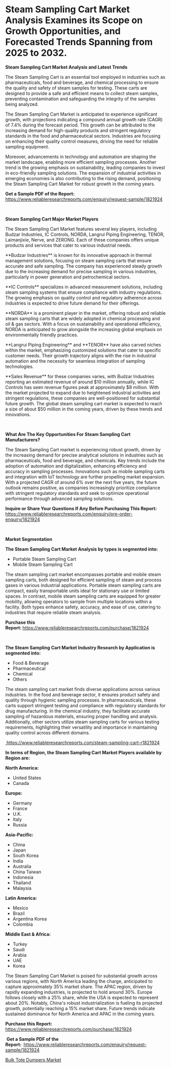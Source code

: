 <p><h1>Steam Sampling Cart Market Analysis Examines its Scope on Growth Opportunities, and Forecasted Trends Spanning from 2025 to 2032.</h1></p><p><strong>Steam Sampling Cart Market Analysis and Latest Trends</strong></p>
<p><p>The Steam Sampling Cart is an essential tool employed in industries such as pharmaceuticals, food and beverage, and chemical processing to ensure the quality and safety of steam samples for testing. These carts are designed to provide a safe and efficient means to collect steam samples, preventing contamination and safeguarding the integrity of the samples being analyzed.</p><p>The Steam Sampling Cart Market is anticipated to experience significant growth, with projections indicating a compound annual growth rate (CAGR) of 7.4% during the forecast period. This growth can be attributed to the increasing demand for high-quality products and stringent regulatory standards in the food and pharmaceutical sectors. Industries are focusing on enhancing their quality control measures, driving the need for reliable sampling equipment. </p><p>Moreover, advancements in technology and automation are shaping the market landscape, enabling more efficient sampling processes. Another trend is the growing emphasis on sustainability, leading companies to invest in eco-friendly sampling solutions. The expansion of industrial activities in emerging economies is also contributing to the rising demand, positioning the Steam Sampling Cart Market for robust growth in the coming years.</p></p>
<p><strong>Get a Sample PDF of the Report:&nbsp;</strong> <a href="https://www.reliableresearchreports.com/enquiry/request-sample/1821924?utm_campaign=3557&utm_medium=2&utm_source=Github&utm_content=ia&utm_term=12042025&utm_id=steam-sampling-cart">https://www.reliableresearchreports.com/enquiry/request-sample/1821924</a></p>
<p>&nbsp;</p>
<p><strong>Steam Sampling Cart Major Market Players</strong></p>
<p><p>The Steam Sampling Cart Market features several key players, including Budzar Industries, IC Controls, NORDA, Langrui Piping Engineering, TENOR, Laimanjixie, Nerve, and ZERONG. Each of these companies offers unique products and services that cater to various industrial needs.</p><p>**Budzar Industries** is known for its innovative approach in thermal management solutions, focusing on steam sampling carts that ensure accurate and safe sampling. The company has experienced steady growth due to the increasing demand for precise sampling in various industries, particularly in power generation and petrochemical sectors.</p><p>**IC Controls** specializes in advanced measurement solutions, including steam sampling systems that ensure compliance with industry regulations. The growing emphasis on quality control and regulatory adherence across industries is expected to drive future demand for their offerings. </p><p>**NORDA** is a prominent player in the market, offering robust and reliable steam sampling carts that are widely adopted in chemical processing and oil & gas sectors. With a focus on sustainability and operational efficiency, NORDA is anticipated to grow alongside the increasing global emphasis on environmentally friendly practices.</p><p>**Langrui Piping Engineering** and **TENOR** have also carved niches within the market, emphasizing customized solutions that cater to specific customer needs. Their growth trajectory aligns with the rise in industrial automation and the necessity for seamless integration of sampling technologies.</p><p>**Sales Revenue** for these companies varies, with Budzar Industries reporting an estimated revenue of around $10 million annually, while IC Controls has seen revenue figures peak at approximately $8 million. With the market projected to expand due to heightened industrial activities and stringent regulations, these companies are well-positioned for substantial future growth. The global steam sampling cart market is expected to reach a size of about $50 million in the coming years, driven by these trends and innovations.</p></p>
<p>&nbsp;</p>
<p><strong>What Are The Key Opportunities For Steam Sampling Cart Manufacturers?</strong></p>
<p><p>The Steam Sampling Cart market is experiencing robust growth, driven by the increasing demand for precise analytical solutions in industries such as pharmaceuticals, food and beverage, and chemicals. Key trends include the adoption of automation and digitalization, enhancing efficiency and accuracy in sampling processes. Innovations such as mobile sampling carts and integration with IoT technology are further propelling market expansion. With a projected CAGR of around 6% over the next five years, the future outlook remains positive, as companies increasingly prioritize compliance with stringent regulatory standards and seek to optimize operational performance through advanced sampling solutions.</p></p>
<p><strong>Inquire or Share Your Questions If Any Before Purchasing This Report:</strong> <a href="https://www.reliableresearchreports.com/enquiry/pre-order-enquiry/1821924?utm_campaign=3557&utm_medium=2&utm_source=Github&utm_content=ia&utm_term=12042025&utm_id=steam-sampling-cart">https://www.reliableresearchreports.com/enquiry/pre-order-enquiry/1821924</a></p>
<p>&nbsp;</p>
<p><strong>Market Segmentation</strong></p>
<p><strong>The Steam Sampling Cart Market Analysis by types is segmented into:</strong></p>
<p><ul><li>Portable Steam Sampling Cart</li><li>Mobile Steam Sampling Cart</li></ul></p>
<p><p>The steam sampling cart market encompasses portable and mobile steam sampling carts, both designed for efficient sampling of steam and process gases in various industrial applications. Portable steam sampling carts are compact, easily transportable units ideal for stationary use or limited spaces. In contrast, mobile steam sampling carts are equipped for greater mobility, allowing operators to sample from multiple locations within a facility. Both types enhance safety, accuracy, and ease of use, catering to industries that require reliable steam analysis.</p></p>
<p><strong>Purchase this Report:&nbsp;</strong><a href="https://www.reliableresearchreports.com/purchase/1821924?utm_campaign=3557&utm_medium=2&utm_source=Github&utm_content=ia&utm_term=12042025&utm_id=steam-sampling-cart">https://www.reliableresearchreports.com/purchase/1821924</a></p>
<p>&nbsp;</p>
<p><strong>The Steam Sampling Cart Market Industry Research by Application is segmented into:</strong></p>
<p><ul><li>Food & Beverage</li><li>Pharmaceutical</li><li>Chemical</li><li>Others</li></ul></p>
<p><p>The steam sampling cart market finds diverse applications across various industries. In the food and beverage sector, it ensures product safety and quality through hygienic sampling processes. In pharmaceuticals, these carts support stringent testing and compliance with regulatory standards for drug manufacturing. In the chemical industry, they facilitate accurate sampling of hazardous materials, ensuring proper handling and analysis. Additionally, other sectors utilize steam sampling carts for various testing requirements, highlighting their versatility and importance in maintaining quality control across different domains.</p></p>
<p><a href="https://www.reliableresearchreports.com/steam-sampling-cart-r1821924?utm_campaign=3557&utm_medium=2&utm_source=Github&utm_content=ia&utm_term=12042025&utm_id=steam-sampling-cart">&nbsp;https://www.reliableresearchreports.com/steam-sampling-cart-r1821924</a></p>
<p><strong>In terms of Region, the Steam Sampling Cart Market Players available by Region are:</strong></p>
<p>
    <p> <strong> North America: </strong>
        <ul>
            <li>United States</li>
            <li>Canada</li>
        </ul>
        </p> 
    <p> <strong> Europe: </strong>
        <ul>
            <li>Germany</li>
            <li>France</li>
            <li>U.K.</li>
            <li>Italy</li>
            <li>Russia</li>
        </ul>
        </p> 
    <p> <strong> Asia-Pacific: </strong>
        <ul>
            <li>China</li>
            <li>Japan</li>
            <li>South Korea</li>
            <li>India</li>
            <li>Australia</li>
            <li>China Taiwan</li>
            <li>Indonesia</li>
            <li>Thailand</li>
            <li>Malaysia</li>
        </ul>
        </p> 
    <p> <strong> Latin America: </strong>
        <ul>
            <li>Mexico</li>
            <li>Brazil</li>
            <li>Argentina Korea</li>
            <li>Colombia</li>
        </ul>
        </p> 
    <p> <strong> Middle East & Africa: </strong>
        <ul>
            <li>Turkey</li>
            <li>Saudi</li>
            <li>Arabia</li>
            <li>UAE</li>
            <li>Korea</li>
        </ul>
    </p>
    </p>
<p><p>The Steam Sampling Cart Market is poised for substantial growth across various regions, with North America leading the charge, anticipated to capture approximately 35% market share. The APAC region, driven by rapidly expanding industries, is projected to hold around 30%. Europe follows closely with a 25% share, while the USA is expected to represent about 20%. Notably, China's robust industrialization is fueling its projected growth, potentially reaching a 15% market share. Future trends indicate sustained dominance for North America and APAC in the coming years.</p></p>
<p><strong>Purchase this Report: </strong><a href="https://www.reliableresearchreports.com/purchase/1821924?utm_campaign=3557&utm_medium=2&utm_source=Github&utm_content=ia&utm_term=12042025&utm_id=steam-sampling-cart">https://www.reliableresearchreports.com/purchase/1821924</a></p>
<p>&nbsp;<strong>Get a Sample PDF of the Report:&nbsp;&nbsp;</strong><a href="https://www.reliableresearchreports.com/enquiry/request-sample/1821924?utm_campaign=3557&utm_medium=2&utm_source=Github&utm_content=ia&utm_term=12042025&utm_id=steam-sampling-cart">https://www.reliableresearchreports.com/enquiry/request-sample/1821924</a></p>
<p><strong></strong></p>
<p><p><a href="https://github.com/khifzaba/Market-Research-Report-List-1/blob/main/bulk-tote-dumpers-market.md?utm_campaign=3557&utm_medium=2&utm_source=Github&utm_content=ia&utm_term=12042025&utm_id=steam-sampling-cart">Bulk Tote Dumpers Market</a></p></p>